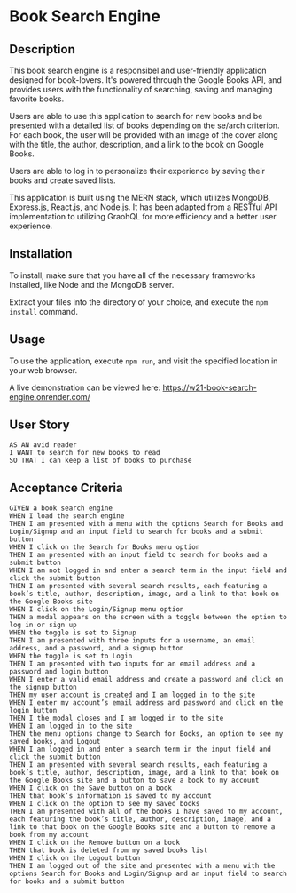 # Book Search Engine

## Description

This book search engine is a responsibel and user-friendly application designed for book-lovers. It's powered 
through the Google Books API, and provides users with the functionality of searching, saving and managing favorite 
books.

Users are able to use this application to search for new books and be presented with a detailed list of books 
depending on the se/arch criterion. For each book, the user will be provided with an image of the cover along with the 
title, the author, description, and a link to the book on Google Books.

Users are able to log in to personalize their experience by saving their books and create saved lists.

This application is built using the MERN stack, which utilizes MongoDB, Express.js, React.js, and Node.js. It has 
been adapted from a RESTful API implementation to utilizing GraohQL for more efficiency and a better user experience.

## Installation

To install, make sure that you have all of the necessary frameworks installed, like Node and the MongoDB 
server.

Extract your files into the directory of your choice, and execute the `npm install` command.

## Usage

To use the application, execute `npm run`, and visit the specified location in your web browser.

A live demonstration can be viewed here: https://w21-book-search-engine.onrender.com/

## User Story
```text
AS AN avid reader
I WANT to search for new books to read
SO THAT I can keep a list of books to purchase
```

## Acceptance Criteria

```text
GIVEN a book search engine
WHEN I load the search engine
THEN I am presented with a menu with the options Search for Books and Login/Signup and an input field to search for books and a submit button
WHEN I click on the Search for Books menu option
THEN I am presented with an input field to search for books and a submit button
WHEN I am not logged in and enter a search term in the input field and click the submit button
THEN I am presented with several search results, each featuring a book’s title, author, description, image, and a link to that book on the Google Books site
WHEN I click on the Login/Signup menu option
THEN a modal appears on the screen with a toggle between the option to log in or sign up
WHEN the toggle is set to Signup
THEN I am presented with three inputs for a username, an email address, and a password, and a signup button
WHEN the toggle is set to Login
THEN I am presented with two inputs for an email address and a password and login button
WHEN I enter a valid email address and create a password and click on the signup button
THEN my user account is created and I am logged in to the site
WHEN I enter my account’s email address and password and click on the login button
THEN I the modal closes and I am logged in to the site
WHEN I am logged in to the site
THEN the menu options change to Search for Books, an option to see my saved books, and Logout
WHEN I am logged in and enter a search term in the input field and click the submit button
THEN I am presented with several search results, each featuring a book’s title, author, description, image, and a link to that book on the Google Books site and a button to save a book to my account
WHEN I click on the Save button on a book
THEN that book’s information is saved to my account
WHEN I click on the option to see my saved books
THEN I am presented with all of the books I have saved to my account, each featuring the book’s title, author, description, image, and a link to that book on the Google Books site and a button to remove a book from my account
WHEN I click on the Remove button on a book
THEN that book is deleted from my saved books list
WHEN I click on the Logout button
THEN I am logged out of the site and presented with a menu with the options Search for Books and Login/Signup and an input field to search for books and a submit button
```
